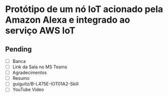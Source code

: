 # Protótipo de um nó IoT acionado pela Amazon Alexa e integrado ao serviço AWS IoT

## Pending
- [ ] Banca
- [ ] Link da Sala no MS Teams
- [ ] Agradecimentos
- [ ] Resumo
- [ ] guiguitz/B-L475E-IOT01A2-Skill
- [ ] YouTube Video

